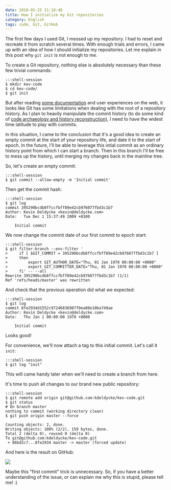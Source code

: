 ```yaml
---
date: 2010-05-25 21:18:48
title: How I initialize my Git repositories
category: English
tags: code, Git, GitHub
---
```


The first few days I used Git, I messed up my repository. I had to reset and
recreate it from scratch several times. With enough trials and errors, I came up
with an idea of how I should initialize my repositories. Let me explain in this
post why `git init` is not enough to me.

To create a Git repository, nothing else is absolutely necessary than these few
trivial commands:

    :::shell-session
    $ mkdir kev-code
    $ cd kev-code/
    $ git init

But after reading
[some documentation](https://www-cs-students.stanford.edu/~blynn/gitmagic/apa.html#_initial_commit)
and user experiences on the web, it looks like Git has some limitations when
dealing with the root of a repository history. As I plan to heavily manipulate
the commit history (to do some kind of
[code archaeology and history reconstruction](https://kevin.deldycke.com/2010/06/git-commit-history-reconstruction/)),
I need to have the widest time latitude to play with commits.

In this situation, I came to the conclusion that it's a good idea to create an
empty commit at the start of your repository life, and date it to the start of
epoch. In the future, I'll be able to leverage this intial commit as an ordinary
history point from which I can start a branch. Then in this branch I'll be free
to mess up the history, until merging my changes back in the mainline tree.

So, let's create an empty commit:

    :::shell-session
    $ git commit --allow-empty -m 'Initial commit'

Then get the commit hash:

    :::shell-session
    $ git log
    commit 395290bcdb8ffccfbff89e42cb976077fbd3c1b7
    Author: Kevin Deldycke <kevin@deldycke.com>
    Date:   Tue Dec 1 15:37:49 2009 +0100

        Initial commit

We now change the commit date of our first commit to epoch start:

    :::shell-session
    $ git filter-branch --env-filter '
    >     if [ $GIT_COMMIT = 395290bcdb8ffccfbff89e42cb976077fbd3c1b7 ]
    >     then
    >         export GIT_AUTHOR_DATE="Thu, 01 Jan 1970 00:00:00 +0000"
    >         export GIT_COMMITTER_DATE="Thu, 01 Jan 1970 00:00:00 +0000"
    >     fi' -- --all
    Rewrite 395290bcdb8ffccfbff89e42cb976077fbd3c1b7 (1/1)
    Ref 'refs/heads/master' was rewritten

And check that the previous operation did what we expected:

    :::shell-session
    $ git log
    commit 8fe2934d1552c97246836987f0ea08e10ba749ae
    Author: Kevin Deldycke <kevin@deldycke.com>
    Date:   Thu Jan 1 00:00:00 1970 +0000

        Initial commit

Looks good!

For convenience, we'll now attach a tag to this initial commit. Let's call it
`init`:

    :::shell-session
    $ git tag "init"

This will came handy later when we'll need to create a branch from here.

It's time to push all changes to our brand new public repository:

    :::shell-session
    $ git remote add origin git@github.com:kdeldycke/kev-code.git
    $ git status
    # On branch master
    nothing to commit (working directory clean)
    $ git push origin master --force

    Counting objects: 2, done.
    Writing objects: 100% (2/2), 159 bytes, done.
    Total 2 (delta 0), reused 0 (delta 0)
    To git@github.com:kdeldycke/kev-code.git
     + 86bd2c7...8fe2934 master -> master (forced update)

And here is the result on GitHub:

![](/uploads/2010/git-first-commit.png)

Maybe this "first commit" trick is unnecessary. So, if you have a better
understanding of the issue, or can explain me why this is stupid, please tell
me! :)

